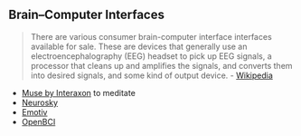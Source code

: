 ## Brain–Computer Interfaces

> There are various consumer brain-computer interface interfaces available for sale. These are devices that generally use an electroencephalography (EEG) headset to pick up EEG signals, a processor that cleans up and amplifies the signals, and converts them into desired signals, and some kind of output device. - [Wikipedia](https://en.wikipedia.org/wiki/Consumer_brain%E2%80%93computer_interfaces)

- [Muse by Interaxon](http://www.choosemuse.com/) to meditate
- [Neurosky](http://neurosky.com/)
- [Emotiv](https://www.emotiv.com/)
- [OpenBCI](http://openbci.com/)


